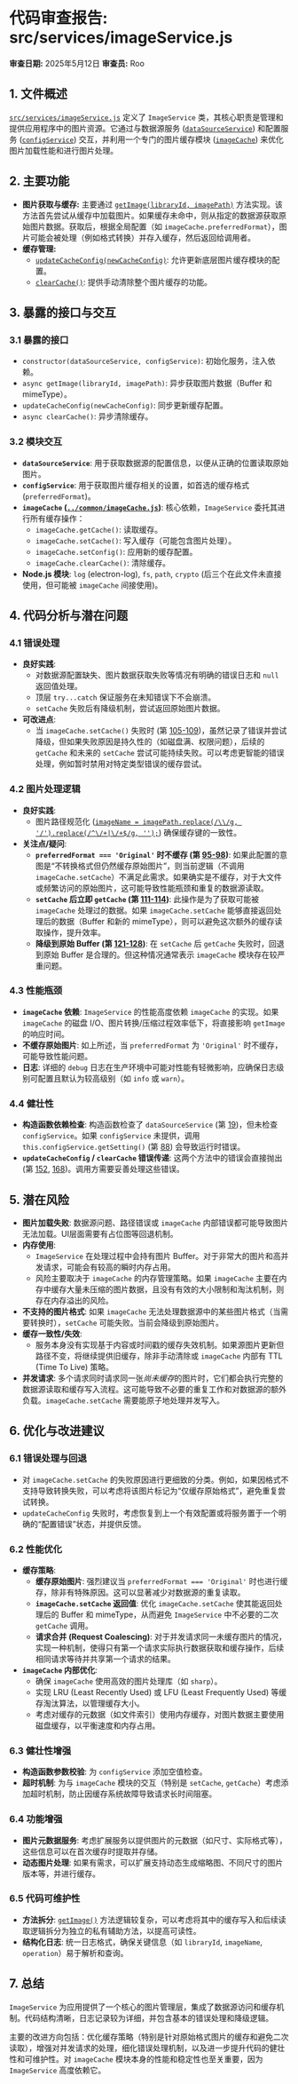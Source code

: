 # 代码审查报告: src/services/imageService.js

**审查日期:** 2025年5月12日
**审查员:** Roo

## 1. 文件概述

[`src/services/imageService.js`](src/services/imageService.js:0) 定义了 `ImageService` 类，其核心职责是管理和提供应用程序中的图片资源。它通过与数据源服务 ([`dataSourceService`](src/services/dataSourceService.js:0)) 和配置服务 ([`configService`](src/services/configService.js:0)) 交互，并利用一个专门的图片缓存模块 ([`imageCache`](../common/imageCache.js:0)) 来优化图片加载性能和进行图片处理。

## 2. 主要功能

- **图片获取与缓存:** 主要通过 [`getImage(libraryId, imagePath)`](src/services/imageService.js:33) 方法实现。该方法首先尝试从缓存中加载图片。如果缓存未命中，则从指定的数据源获取原始图片数据。获取后，根据全局配置（如 `imageCache.preferredFormat`），图片可能会被处理（例如格式转换）并存入缓存，然后返回给调用者。
- **缓存管理:**
    - [`updateCacheConfig(newCacheConfig)`](src/services/imageService.js:143): 允许更新底层图片缓存模块的配置。
    - [`clearCache()`](src/services/imageService.js:161): 提供手动清除整个图片缓存的功能。

## 3. 暴露的接口与交互

### 3.1 暴露的接口

- `constructor(dataSourceService, configService)`: 初始化服务，注入依赖。
- `async getImage(libraryId, imagePath)`: 异步获取图片数据（Buffer 和 mimeType）。
- `updateCacheConfig(newCacheConfig)`: 同步更新缓存配置。
- `async clearCache()`: 异步清除缓存。

### 3.2 模块交互

- **`dataSourceService`**: 用于获取数据源的配置信息，以便从正确的位置读取原始图片。
- **`configService`**: 用于获取图片缓存相关的设置，如首选的缓存格式 (`preferredFormat`)。
- **`imageCache` ([`../common/imageCache.js`](../common/imageCache.js:0))**: 核心依赖，`ImageService` 委托其进行所有缓存操作：
    - `imageCache.getCache()`: 读取缓存。
    - `imageCache.setCache()`: 写入缓存（可能包含图片处理）。
    - `imageCache.setConfig()`: 应用新的缓存配置。
    - `imageCache.clearCache()`: 清除缓存。
- **Node.js 模块**: `log` (electron-log), `fs`, `path`, `crypto` (后三个在此文件未直接使用，但可能被 `imageCache` 间接使用)。

## 4. 代码分析与潜在问题

### 4.1 错误处理

- **良好实践**:
    - 对数据源配置缺失、图片数据获取失败等情况有明确的错误日志和 `null` 返回值处理。
    - 顶层 `try...catch` 保证服务在未知错误下不会崩溃。
    - `setCache` 失败后有降级机制，尝试返回原始图片数据。
- **可改进点**:
    - 当 `imageCache.setCache()` 失败时 (第 [105-109](src/services/imageService.js:105))，虽然记录了错误并尝试降级，但如果失败原因是持久性的（如磁盘满、权限问题），后续的 `getCache` 和未来的 `setCache` 尝试可能持续失败。可以考虑更智能的错误处理，例如暂时禁用对特定类型错误的缓存尝试。

### 4.2 图片处理逻辑

- **良好实践**:
    - 图片路径规范化 ([`imageName = imagePath.replace(/\\/g, '/').replace(/^\/+|\/+$/g, '');`](src/services/imageService.js:37)) 确保缓存键的一致性。
- **关注点/疑问**:
    - **`preferredFormat === 'Original'` 时不缓存 (第 [95-98](src/services/imageService.js:95))**: 如果此配置的意图是“不转换格式但仍然缓存原始图片”，则当前逻辑（不调用 `imageCache.setCache`）不满足此需求。如果确实是不缓存，对于大文件或频繁访问的原始图片，这可能导致性能瓶颈和重复的数据源读取。
    - **`setCache` 后立即 `getCache` (第 [111-114](src/services/imageService.js:111))**: 此操作是为了获取可能被 `imageCache` 处理过的数据。如果 `imageCache.setCache` 能够直接返回处理后的数据（Buffer 和新的 mimeType），则可以避免这次额外的缓存读取操作，提升效率。
    - **降级到原始 Buffer (第 [121-128](src/services/imageService.js:121))**: 在 `setCache` 后 `getCache` 失败时，回退到原始 Buffer 是合理的。但这种情况通常表示 `imageCache` 模块存在较严重问题。

### 4.3 性能瓶颈

- **`imageCache` 依赖**: `ImageService` 的性能高度依赖 `imageCache` 的实现。如果 `imageCache` 的磁盘 I/O、图片转换/压缩过程效率低下，将直接影响 `getImage` 的响应时间。
- **不缓存原始图片**: 如上所述，当 `preferredFormat` 为 `'Original'` 时不缓存，可能导致性能问题。
- **日志**: 详细的 `debug` 日志在生产环境中可能对性能有轻微影响，应确保日志级别可配置且默认为较高级别（如 `info` 或 `warn`）。

### 4.4 健壮性

- **构造函数依赖检查**: 构造函数检查了 `dataSourceService` (第 [19](src/services/imageService.js:19))，但未检查 `configService`。如果 `configService` 未提供，调用 `this.configService.getSetting()` (第 [88](src/services/imageService.js:88)) 会导致运行时错误。
- **`updateCacheConfig` / `clearCache` 错误传递**: 这两个方法中的错误会直接抛出 (第 [152](src/services/imageService.js:152), [168](src/services/imageService.js:168))。调用方需要妥善处理这些错误。

## 5. 潜在风险

- **图片加载失败**: 数据源问题、路径错误或 `imageCache` 内部错误都可能导致图片无法加载。UI层面需要有占位图等回退机制。
- **内存使用**:
    - `ImageService` 在处理过程中会持有图片 Buffer。对于非常大的图片和高并发请求，可能会有较高的瞬时内存占用。
    - 风险主要取决于 `imageCache` 的内存管理策略。如果 `imageCache` 主要在内存中缓存大量未压缩的图片数据，且没有有效的大小限制和淘汰机制，则存在内存溢出的风险。
- **不支持的图片格式**: 如果 `imageCache` 无法处理数据源中的某些图片格式（当需要转换时），`setCache` 可能失败。当前会降级到原始图片。
- **缓存一致性/失效**:
    - 服务本身没有实现基于内容或时间戳的缓存失效机制。如果源图片更新但路径不变，将继续提供旧缓存，除非手动清除或 `imageCache` 内部有 TTL (Time To Live) 策略。
- **并发请求**: 多个请求同时请求同一张*尚未缓存*的图片时，它们都会执行完整的数据源读取和缓存写入流程。这可能导致不必要的重复工作和对数据源的额外负载。`imageCache.setCache` 需要能原子地处理并发写入。

## 6. 优化与改进建议

### 6.1 错误处理与回退

- 对 `imageCache.setCache` 的失败原因进行更细致的分类。例如，如果因格式不支持导致转换失败，可以考虑将该图片标记为“仅缓存原始格式”，避免重复尝试转换。
- `updateCacheConfig` 失败时，考虑恢复到上一个有效配置或将服务置于一个明确的“配置错误”状态，并提供反馈。

### 6.2 性能优化

- **缓存策略**:
    - **缓存原始图片**: 强烈建议当 `preferredFormat === 'Original'` 时也进行缓存，除非有特殊原因。这可以显著减少对数据源的重复读取。
    - **`imageCache.setCache` 返回值**: 优化 `imageCache.setCache` 使其能返回处理后的 Buffer 和 mimeType，从而避免 `ImageService` 中不必要的二次 `getCache` 调用。
    - **请求合并 (Request Coalescing)**: 对于并发请求同一未缓存图片的情况，实现一种机制，使得只有第一个请求实际执行数据获取和缓存操作，后续相同请求等待并共享第一个请求的结果。
- **`imageCache` 内部优化**:
    - 确保 `imageCache` 使用高效的图片处理库（如 `sharp`）。
    - 实现 LRU (Least Recently Used) 或 LFU (Least Frequently Used) 等缓存淘汰算法，以管理缓存大小。
    - 考虑对缓存的元数据（如文件索引）使用内存缓存，对图片数据主要使用磁盘缓存，以平衡速度和内存占用。

### 6.3 健壮性增强

- **构造函数参数校验**: 为 `configService` 添加空值检查。
- **超时机制**: 为与 `imageCache` 模块的交互（特别是 `setCache`, `getCache`）考虑添加超时机制，防止因缓存系统故障导致请求长时间阻塞。

### 6.4 功能增强

- **图片元数据服务**: 考虑扩展服务以提供图片的元数据（如尺寸、实际格式等），这些信息可以在首次缓存时提取并存储。
- **动态图片处理**: 如果有需求，可以扩展支持动态生成缩略图、不同尺寸的图片版本等，并进行缓存。

### 6.5 代码可维护性

- **方法拆分**: [`getImage()`](src/services/imageService.js:33) 方法逻辑较复杂，可以考虑将其中的缓存写入和后续读取逻辑拆分为独立的私有辅助方法，以提高可读性。
- **结构化日志**: 统一日志格式，确保关键信息（如 `libraryId`, `imageName`, `operation`）易于解析和查询。

## 7. 总结

`ImageService` 为应用提供了一个核心的图片管理层，集成了数据源访问和缓存机制。代码结构清晰，日志记录较为详细，并包含基本的错误处理和降级逻辑。

主要的改进方向包括：优化缓存策略（特别是针对原始格式图片的缓存和避免二次读取），增强对并发请求的处理，细化错误处理机制，以及进一步提升代码的健壮性和可维护性。对 `imageCache` 模块本身的性能和稳定性也至关重要，因为 `ImageService` 高度依赖它。